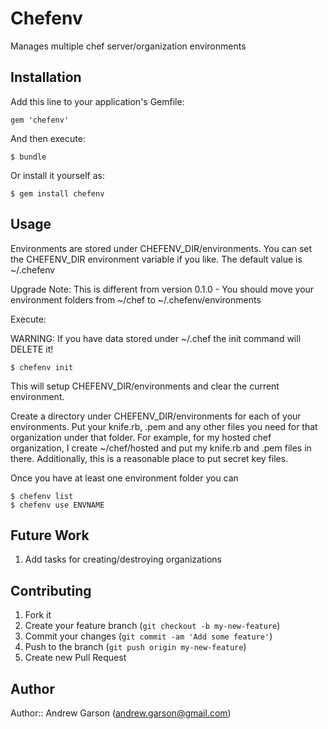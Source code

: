 # Chefenv

Manages multiple chef server/organization environments


## Installation

Add this line to your application's Gemfile:

    gem 'chefenv'

And then execute:

    $ bundle

Or install it yourself as:

    $ gem install chefenv

## Usage

Environments are stored under CHEFENV_DIR/environments.
You can set the CHEFENV_DIR environment variable if you like. The default value is ~/.chefenv

Upgrade Note: This is different from version 0.1.0 - You should move your environment folders from
~/chef to ~/.chefenv/environments

Execute:

WARNING: If you have data stored under ~/.chef the init command will DELETE it!

    $ chefenv init

This will setup CHEFENV_DIR/environments and clear the current environment.

Create a directory under CHEFENV_DIR/environments for each of your environments.
Put your knife.rb, .pem and any other files you need for that organization
under that folder. For example, for my hosted chef organization, I create
~/chef/hosted and put my knife.rb and .pem files in there. Additionally, this is
a reasonable place to put secret key files.

Once you have at least one environment folder you can

    $ chefenv list
    $ chefenv use ENVNAME

## Future Work

1. Add tasks for creating/destroying organizations

## Contributing

1. Fork it
2. Create your feature branch (`git checkout -b my-new-feature`)
3. Commit your changes (`git commit -am 'Add some feature'`)
4. Push to the branch (`git push origin my-new-feature`)
5. Create new Pull Request

## Author

Author:: Andrew Garson (<andrew.garson@gmail.com>)
